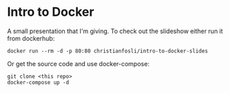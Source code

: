 # Intro to Docker

A small presentation that I'm giving.
To check out the slideshow either run it from dockerhub:

```console
docker run --rm -d -p 80:80 christianfosli/intro-to-docker-slides
```

Or get the source code and use docker-compose:

```console
git clone <this repo>
docker-compose up -d
```
